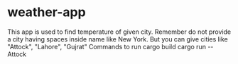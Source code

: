 # weather-app
This app is used to find temperature of given city. Remember do not provide a city having spaces inside name like New York. But you can give cities like "Attock", "Lahore", "Gujrat" Commands to run cargo build cargo run -- Attock
